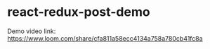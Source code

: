 # react-redux-post-demo

Demo video link:
https://www.loom.com/share/cfa811a58ecc4134a758a780cb41fc8a
